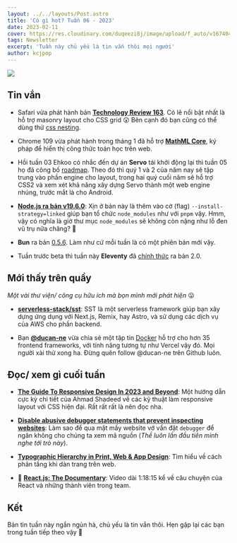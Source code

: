 ```yaml
---
layout: ../../layouts/Post.astro
title: 'Có gì hot? Tuần 06 - 2023'
date: 2023-02-11
cover: https://res.cloudinary.com/duqeezi8j/image/upload/f_auto/v1674047120/ehkoo/newsletters/w06-2023.png
tags: Newsletter
excerpt: 'Tuần này chủ yếu là tin vắn thôi mọi người'
author: kcjpop
---
```


![](https://res.cloudinary.com/duqeezi8j/image/upload/f_auto/v1674047120/ehkoo/newsletters/w06-2023.png)

## Tin vắn

- Safari vừa phát hành bản [**Technology Review 163**](https://webkit.org/blog/13839/release-notes-for-safari-technology-preview-163/). Có lẽ nổi bật nhất là hỗ trợ masonry layout cho CSS grid 😲 Bên cạnh đó bạn cũng có thể dùng thử [css nesting](https://webkit.org/blog/13813/try-css-nesting-today-in-safari-technology-preview/).

- Chrome 109 vừa phát hành trong tháng 1 đã hỗ trợ [**MathML Core**](https://developer.mozilla.org/en-US/docs/Web/MathML), ký pháp để hiển thị công thức toán học trên web.

- Hồi tuần 03 Ehkoo có nhắc đến dự án **Servo** tái khởi động lại thì tuần 05 họ đã công bố [roadmap](https://servo.org/blog/2023/02/03/servo-2023-roadmap/). Theo đó thì quý 1 và 2 của năm nay sẽ tập trung vào phần engine cho layout, trong hai quý cuối năm sẽ hỗ trợ CSS2 và xem xét khả năng xây dựng Servo thành một web engine nhúng, trước mắt là cho Android.

- [**Node.js ra bản v19.6.0**](https://nodejs.org/en/blog/release/v19.6.0/): Xịn ở bản này là thêm vào cờ (flag) `--install-strategy=linked` giúp bạn tổ chức `node_modules` như với `pnpm` vậy. Hmm, vậy có nghĩa là giờ thư mục `node_modules` sẽ không còn nặng như lỗ đen vũ trụ nữa chăng? 🤔

- **Bun** ra bản [0.5.6](https://bun.sh/blog/bun-v0.5.6). Làm như cứ mỗi tuần là có một phiên bản mới vậy.

- Tuần trước beta thì tuần này **Eleventy** đã [chính thức](https://www.11ty.dev/blog/eleventy-v2/) ra bản 2.0.

## Mới thấy trên quầy

_Một vài thư viện/ công cụ hữu ích mà bọn mình mới phát hiện_ 😛

- [**serverless-stack/sst**](https://github.com/serverless-stack/sst): SST là một serverless framework giúp bạn xây dựng ứng dụng với Next.js, Remix, hay Astro, và sử dụng các dịch vụ của AWS cho phần backend.

- Bạn [**@ducan-ne**](https://github.com/ducan-ne) vừa chia sẻ một tập tin [Docker](https://gist.github.com/ducan-ne/de428a6bd11c8d0fba90186fee7b03b8) hỗ trợ cho hơn 35 frontend frameworks, với tính năng tương tự như Vercel vậy đó. Mọi người xài thử xong ha. Đừng quên follow @ducan-ne trên Github luôn.

## Đọc/ xem gì cuối tuần

- [**The Guide To Responsive Design In 2023 and Beyond**](https://ishadeed.com/article/responsive-design/): Một hướng dẫn cực kỳ chi tiết của Ahmad Shadeed về các kỹ thuật làm responsive layout với CSS hiện đại. Rất rất rất là nên đọc nha.

- [**Disable abusive debugger statements that prevent inspecting websites**](https://devtoolstips.org/tips/en/disable-abusive-debugger-statement/): Làm sao để qua mặt mấy website vớ vẩn đặt `debugger` để ngăn không cho chúng ta xem mã nguồn (_Thề luôn lần đầu tiên mình nghe tới trò này_).

- [**Typographic Hierarchy in Print, Web & App Design**](https://pimpmytype.com/hierarchy/): Tìm hiểu về cách phân tầng khi dàn trang trên web.

- 🎥 [**React.js: The Documentary**](https://www.youtube.com/watch?v=8pDqJVdNa44): Video dài 1:18:15 kể về câu chuyện của React và những thành viên trong team.

## Kết

Bản tin tuần này ngắn ngủn hà, chủ yếu là tin vắn thôi. Hẹn gặp lại các bạn trong tuần tiếp theo vậy 👋
